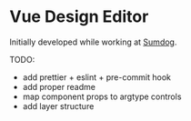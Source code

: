 # Vue Design Editor

Initially developed while working at [Sumdog](https://learn.sumdog.com).

TODO:
- add prettier + eslint + pre-commit hook
- add proper readme
- map component props to argtype controls
- add layer structure
